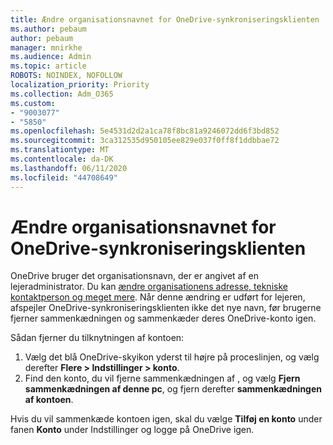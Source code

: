 ```yaml
---
title: Ændre organisationsnavnet for OneDrive-synkroniseringsklienten
ms.author: pebaum
author: pebaum
manager: mnirkhe
ms.audience: Admin
ms.topic: article
ROBOTS: NOINDEX, NOFOLLOW
localization_priority: Priority
ms.collection: Adm_O365
ms.custom:
- "9003077"
- "5850"
ms.openlocfilehash: 5e4531d2d2a1ca78f8bc81a9246072dd6f3bd852
ms.sourcegitcommit: 3ca312535d950105ee829e037f0ff8f1ddbbae72
ms.translationtype: MT
ms.contentlocale: da-DK
ms.lasthandoff: 06/11/2020
ms.locfileid: "44708649"
---
```

# <a name="change-the-organization-name-for-the-onedrive-sync-client"></a>Ændre organisationsnavnet for OneDrive-synkroniseringsklienten

OneDrive bruger det organisationsnavn, der er angivet af en lejeradministrator.  Du kan [ændre organisationens adresse, tekniske kontaktperson og meget mere](https://docs.microsoft.com/microsoft-365/admin/manage/change-address-contact-and-more). Når denne ændring er udført for lejeren, afspejler OneDrive-synkroniseringsklienten ikke det nye navn, før brugerne fjerner sammenkædningen og sammenkæder deres OneDrive-konto igen.

Sådan fjerner du tilknytningen af kontoen:

1. Vælg det blå OneDrive-skyikon yderst til højre på proceslinjen, og vælg derefter **Flere > Indstillinger > konto**.
2. Find den konto, du vil fjerne sammenkædningen af , og vælg **Fjern sammenkædningen af denne pc**, og fjern derefter **sammenkædningen af kontoen**.

Hvis du vil sammenkæde kontoen igen, skal du vælge **Tilføj en konto** under fanen **Konto** under Indstillinger og logge på OneDrive igen.